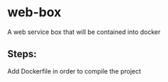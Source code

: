# web-box
A web service box that will be contained into docker

## Steps:

Add Dockerfile in order to compile the project
